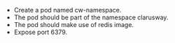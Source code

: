 - Create a pod named cw-namespace.
- The pod should be part of the namespace clarusway.
- The pod should make use of redis image.
- Expose port 6379.